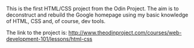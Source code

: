 This is the first HTML/CSS project from the Odin Project. The aim is to deconstruct and rebuild the Google homepage using my basic knowledge of HTML, CSS and, of course, dev tools.

The link to the project is: http://www.theodinproject.com/courses/web-development-101/lessons/html-css